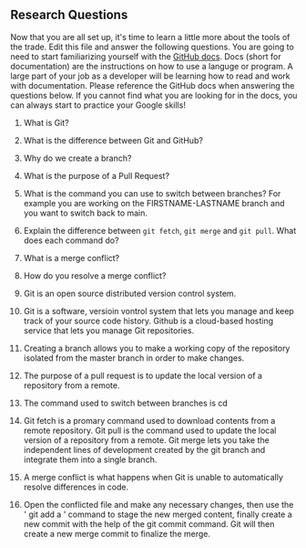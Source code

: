 ## Research Questions 

Now that you are all set up, it's time to learn a little more about the tools of the trade. Edit this file and answer the following questions. You are going to need to start familiarizing yourself with the [GitHub docs](https://docs.github.com/en). Docs (short for documentation) are the instructions on how to use a languge or program. A large part of your job as a developer will be learning how to read and work with documentation. Please reference the GitHub docs when answering the questions below. If you cannot find what you are looking for in the docs, you can always start to practice your Google skills!

1. What is Git?
2. What is the difference between Git and GitHub?
3. Why do we create a branch?
4. What is the purpose of a Pull Request?
5. What is the command you can use to switch between branches? For example you are working on the FIRSTNAME-LASTNAME branch and you want to switch back to main.
6. Explain the difference between `git fetch`, `git merge` and `git pull`. What does each command do?
7. What is a merge conflict?
8. How do you resolve a merge conflict?

1. Git is an open source distributed version control system. 
2. Git is a software, versioin vontrol system that lets you manage and keep track of your source code history. Github is a cloud-based hosting service that lets you manage Git repositories.
3. Creating a branch allows you to make a working copy of the repository isolated from the master branch in order to make changes.
4. The purpose of a pull request is to update the local version of a repository from a remote.
5. The command used to switch between branches is  cd 
6. Git fetch is a promary command used to download contents from a remote repository. Git pull is the command used to update the local version of a repository from a remote. Git merge lets you take the independent lines of development created by the git branch and integrate them into a single branch.
7. A merge conflict is what happens when Git is unable to automatically resolve differences in code.
8. Open the conflicted file and make any necessary changes, then use the ' git add a ' command to stage the new merged content, finally create a new commit with the help of the git commit command. Git will then create a new merge commit to finalize the merge.
